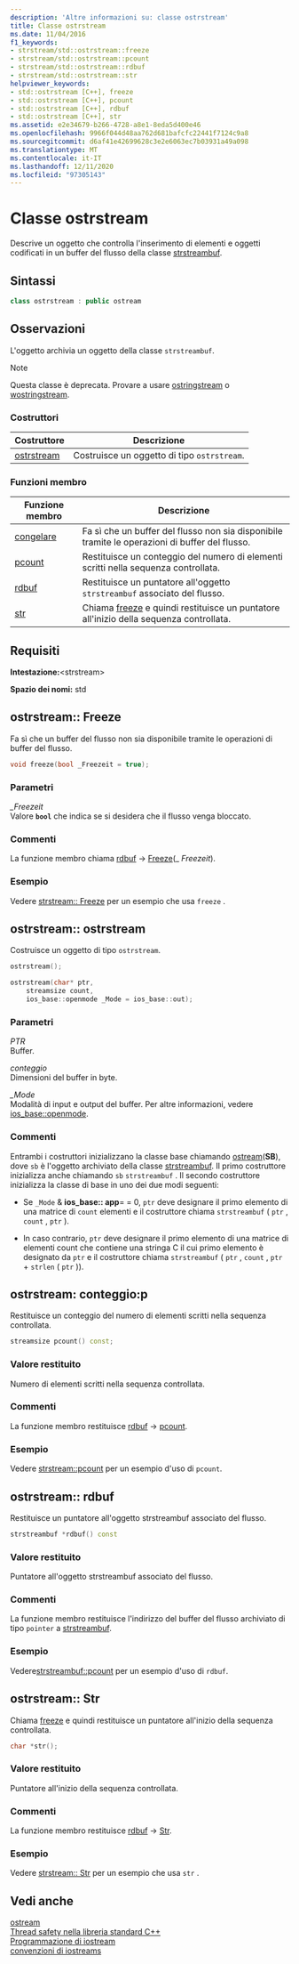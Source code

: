 ```yaml
---
description: 'Altre informazioni su: classe ostrstream'
title: Classe ostrstream
ms.date: 11/04/2016
f1_keywords:
- strstream/std::ostrstream::freeze
- strstream/std::ostrstream::pcount
- strstream/std::ostrstream::rdbuf
- strstream/std::ostrstream::str
helpviewer_keywords:
- std::ostrstream [C++], freeze
- std::ostrstream [C++], pcount
- std::ostrstream [C++], rdbuf
- std::ostrstream [C++], str
ms.assetid: e2e34679-b266-4728-a8e1-8eda5d400e46
ms.openlocfilehash: 9966f044d48aa762d681bafcfc22441f7124c9a8
ms.sourcegitcommit: d6af41e42699628c3e2e6063ec7b03931a49a098
ms.translationtype: MT
ms.contentlocale: it-IT
ms.lasthandoff: 12/11/2020
ms.locfileid: "97305143"
---
```

# <a name="ostrstream-class"></a>Classe ostrstream

Descrive un oggetto che controlla l'inserimento di elementi e oggetti codificati in un buffer del flusso della classe [strstreambuf](../standard-library/strstreambuf-class.md).

## <a name="syntax"></a>Sintassi

```cpp
class ostrstream : public ostream
```

## <a name="remarks"></a>Osservazioni

L'oggetto archivia un oggetto della classe `strstreambuf`.

> [!NOTE]
> Questa classe è deprecata. Provare a usare [ostringstream](../standard-library/sstream-typedefs.md#ostringstream) o [wostringstream](../standard-library/sstream-typedefs.md#wostringstream).

### <a name="constructors"></a>Costruttori

|Costruttore|Descrizione|
|-|-|
|[ostrstream](#ostrstream)|Costruisce un oggetto di tipo `ostrstream`.|

### <a name="member-functions"></a>Funzioni membro

|Funzione membro|Descrizione|
|-|-|
|[congelare](#freeze)|Fa sì che un buffer del flusso non sia disponibile tramite le operazioni di buffer del flusso.|
|[pcount](#pcount)|Restituisce un conteggio del numero di elementi scritti nella sequenza controllata.|
|[rdbuf](#rdbuf)|Restituisce un puntatore all'oggetto `strstreambuf` associato del flusso.|
|[str](#str)|Chiama [freeze](../standard-library/strstreambuf-class.md#freeze) e quindi restituisce un puntatore all'inizio della sequenza controllata.|

## <a name="requirements"></a>Requisiti

**Intestazione:**\<strstream>

**Spazio dei nomi:** std

## <a name="ostrstreamfreeze"></a><a name="freeze"></a> ostrstream:: Freeze

Fa sì che un buffer del flusso non sia disponibile tramite le operazioni di buffer del flusso.

```cpp
void freeze(bool _Freezeit = true);
```

### <a name="parameters"></a>Parametri

*_Freezeit*\
Valore **`bool`** che indica se si desidera che il flusso venga bloccato.

### <a name="remarks"></a>Commenti

La funzione membro chiama [rdbuf](#rdbuf)  ->  [Freeze](../standard-library/strstreambuf-class.md#freeze)(_ *Freezeit*).

### <a name="example"></a>Esempio

Vedere [strstream:: Freeze](../standard-library/strstreambuf-class.md#freeze) per un esempio che usa `freeze` .

## <a name="ostrstreamostrstream"></a><a name="ostrstream"></a> ostrstream:: ostrstream

Costruisce un oggetto di tipo `ostrstream`.

```cpp
ostrstream();

ostrstream(char* ptr,
    streamsize count,
    ios_base::openmode _Mode = ios_base::out);
```

### <a name="parameters"></a>Parametri

*PTR*\
Buffer.

*conteggio*\
Dimensioni del buffer in byte.

*_Mode*\
Modalità di input e output del buffer. Per altre informazioni, vedere [ios_base::openmode](../standard-library/ios-base-class.md#openmode).

### <a name="remarks"></a>Commenti

Entrambi i costruttori inizializzano la classe base chiamando [ostream](../standard-library/ostream-typedefs.md#ostream)(**SB**), dove `sb` è l'oggetto archiviato della classe [strstreambuf](../standard-library/strstreambuf-class.md). Il primo costruttore inizializza anche chiamando `sb` `strstreambuf` . Il secondo costruttore inizializza la classe di base in uno dei due modi seguenti:

- Se `_Mode`  &  **ios_base:: app**= = 0, `ptr` deve designare il primo elemento di una matrice di `count` elementi e il costruttore chiama `strstreambuf` ( `ptr` , `count` , `ptr` ).

- In caso contrario, `ptr` deve designare il primo elemento di una matrice di elementi count che contiene una stringa C il cui primo elemento è designato da `ptr` e il costruttore chiama `strstreambuf` ( `ptr` , `count` , `ptr`  +  `strlen` ( `ptr` )).

## <a name="ostrstreampcount"></a><a name="pcount"></a> ostrstream: conteggio:p

Restituisce un conteggio del numero di elementi scritti nella sequenza controllata.

```cpp
streamsize pcount() const;
```

### <a name="return-value"></a>Valore restituito

Numero di elementi scritti nella sequenza controllata.

### <a name="remarks"></a>Commenti

La funzione membro restituisce [rdbuf](#rdbuf)  ->  [pcount](../standard-library/strstreambuf-class.md#pcount).

### <a name="example"></a>Esempio

Vedere [strstream::pcount](../standard-library/strstreambuf-class.md#pcount) per un esempio d'uso di `pcount`.

## <a name="ostrstreamrdbuf"></a><a name="rdbuf"></a> ostrstream:: rdbuf

Restituisce un puntatore all'oggetto strstreambuf associato del flusso.

```cpp
strstreambuf *rdbuf() const
```

### <a name="return-value"></a>Valore restituito

Puntatore all'oggetto strstreambuf associato del flusso.

### <a name="remarks"></a>Commenti

La funzione membro restituisce l'indirizzo del buffer del flusso archiviato di tipo `pointer` a [strstreambuf](../standard-library/strstreambuf-class.md).

### <a name="example"></a>Esempio

Vedere[strstreambuf::pcount](../standard-library/strstreambuf-class.md#pcount) per un esempio d'uso di `rdbuf`.

## <a name="ostrstreamstr"></a><a name="str"></a> ostrstream:: Str

Chiama [freeze](../standard-library/strstreambuf-class.md#freeze) e quindi restituisce un puntatore all'inizio della sequenza controllata.

```cpp
char *str();
```

### <a name="return-value"></a>Valore restituito

Puntatore all'inizio della sequenza controllata.

### <a name="remarks"></a>Commenti

La funzione membro restituisce [rdbuf](#rdbuf)  ->  [Str](../standard-library/strstreambuf-class.md#str).

### <a name="example"></a>Esempio

Vedere [strstream:: Str](../standard-library/strstreambuf-class.md#str) per un esempio che usa `str` .

## <a name="see-also"></a>Vedi anche

[ostream](../standard-library/ostream-typedefs.md#ostream)\
[Thread safety nella libreria standard C++](../standard-library/thread-safety-in-the-cpp-standard-library.md)\
[Programmazione di iostream](../standard-library/iostream-programming.md)\
[convenzioni di iostreams](../standard-library/iostreams-conventions.md)
